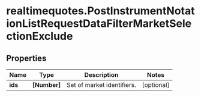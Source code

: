 # realtimequotes.PostInstrumentNotationListRequestDataFilterMarketSelectionExclude

## Properties

Name | Type | Description | Notes
------------ | ------------- | ------------- | -------------
**ids** | **[Number]** | Set of market identifiers. | [optional] 


